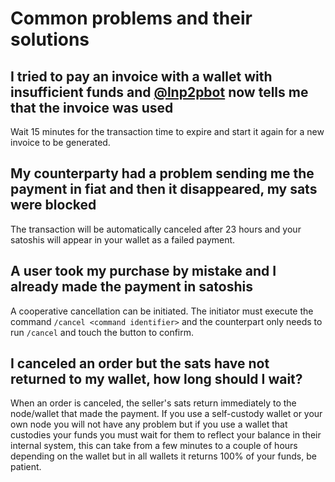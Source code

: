 # Common problems and their solutions

## I tried to pay an invoice with a wallet with insufficient funds and [@lnp2pbot](https://t.me/lnp2pbot) now tells me that the invoice was used

Wait 15 minutes for the transaction time to expire and start it again for a new invoice to be generated.

## My counterparty had a problem sending me the payment in fiat and then it disappeared, my sats were blocked

The transaction will be automatically canceled after 23 hours and your satoshis will appear in your wallet as a failed payment.

## A user took my purchase by mistake and I already made the payment in satoshis

A cooperative cancellation can be initiated. The initiator must execute the command `/cancel <command identifier>` and the counterpart only needs to run `/cancel` and touch the button to confirm.

## I canceled an order but the sats have not returned to my wallet, how long should I wait?

When an order is canceled, the seller's sats return immediately to the node/wallet that made the payment. If you use a self-custody wallet or your own node you will not have any problem but if you use a wallet that custodies your funds you must wait for them to reflect your balance in their internal system, this can take from a few minutes to a couple of hours depending on the wallet but in all wallets it returns 100% of your funds, be patient.
